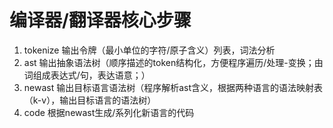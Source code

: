 # 编译器/翻译器核心步骤
1. tokenize  输出令牌（最小单位的字符/原子含义）列表，词法分析
2. ast 输出抽象语法树（顺序描述的token结构化，方便程序遍历/处理-变换；由词组成表达式/句，表达语意；）
3. newast 输出目标语言语法树（程序解析ast含义，根据两种语言的语法映射表（k-v），输出目标语言的语法树）
4. code 根据newast生成/系列化新语言的代码
